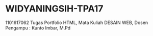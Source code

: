 # WIDYANINGSIH-TPA17
1101617062
Tugas Portfolio HTML, Mata Kuliah DESAIN WEB, Dosen Pengampu : Kunto Imbar, M.Pd
